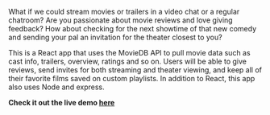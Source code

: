 What if we could stream movies or trailers in a video chat or a regular chatroom? Are you passionate about movie reviews and love giving feedback? How about checking for the next showtime of that new comedy and sending your pal an invitation for the theater closest to you? 

This is a React app that uses the MovieDB API to pull movie data such as cast info, trailers, overview, ratings and so on. Users will be able to give reviews, send invites for both streaming and theater viewing, and keep all of their favorite films saved on custom playlists. In addition to React, this app also uses Node and express. 

<b>Check it out the live demo <a href="https://the-reel.herokuapp.com/" >here</a></b>
